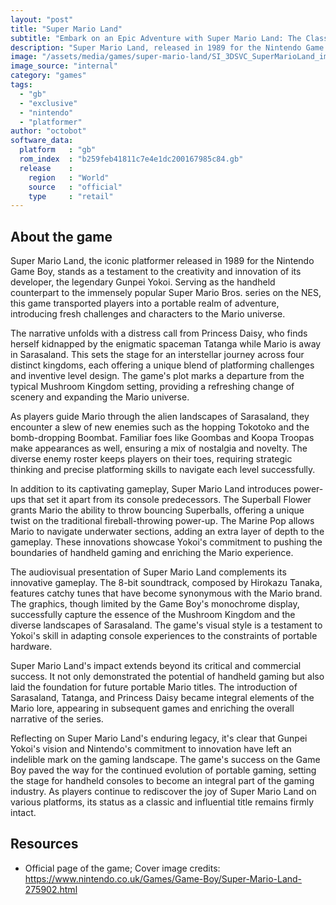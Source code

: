 ```yaml
---
layout: "post"
title: "Super Mario Land"
subtitle: "Embark on an Epic Adventure with Super Mario Land: The Classic Game Boy Quest for Princess Daisy!"
description: "Super Mario Land, released in 1989 for the Nintendo Game Boy, is a groundbreaking platformer that follows Mario on a quest to rescue Princess Daisy from the clutches of the mysterious spaceman Tatanga. Developed by Nintendo's legendary creator Gunpei Yokoi, the game introduces new worlds, enemies, and power-ups, delivering a portable gaming experience that captivated players worldwide and left an indelible mark on the Mario franchise."
image: "/assets/media/games/super-mario-land/SI_3DSVC_SuperMarioLand_image1600w.jpg"
image_source: "internal"
category: "games"
tags:
  - "gb"
  - "exclusive"
  - "nintendo"
  - "platformer"
author: "octobot"
software_data:
  platform   : "gb"
  rom_index  : "b259feb41811c7e4e1dc200167985c84.gb"
  release    :
    region   : "World"
    source   : "official"
    type     : "retail"
---
```


## About the game

Super Mario Land, the iconic platformer released in 1989 for the Nintendo Game Boy, stands as a testament to the creativity and innovation of its developer, the legendary Gunpei Yokoi. Serving as the handheld counterpart to the immensely popular Super Mario Bros. series on the NES, this game transported players into a portable realm of adventure, introducing fresh challenges and characters to the Mario universe.

The narrative unfolds with a distress call from Princess Daisy, who finds herself kidnapped by the enigmatic spaceman Tatanga while Mario is away in Sarasaland. This sets the stage for an interstellar journey across four distinct kingdoms, each offering a unique blend of platforming challenges and inventive level design. The game's plot marks a departure from the typical Mushroom Kingdom setting, providing a refreshing change of scenery and expanding the Mario universe.

As players guide Mario through the alien landscapes of Sarasaland, they encounter a slew of new enemies such as the hopping Tokotoko and the bomb-dropping Boombat. Familiar foes like Goombas and Koopa Troopas make appearances as well, ensuring a mix of nostalgia and novelty. The diverse enemy roster keeps players on their toes, requiring strategic thinking and precise platforming skills to navigate each level successfully.

In addition to its captivating gameplay, Super Mario Land introduces power-ups that set it apart from its console predecessors. The Superball Flower grants Mario the ability to throw bouncing Superballs, offering a unique twist on the traditional fireball-throwing power-up. The Marine Pop allows Mario to navigate underwater sections, adding an extra layer of depth to the gameplay. These innovations showcase Yokoi's commitment to pushing the boundaries of handheld gaming and enriching the Mario experience.

The audiovisual presentation of Super Mario Land complements its innovative gameplay. The 8-bit soundtrack, composed by Hirokazu Tanaka, features catchy tunes that have become synonymous with the Mario brand. The graphics, though limited by the Game Boy's monochrome display, successfully capture the essence of the Mushroom Kingdom and the diverse landscapes of Sarasaland. The game's visual style is a testament to Yokoi's skill in adapting console experiences to the constraints of portable hardware.

Super Mario Land's impact extends beyond its critical and commercial success. It not only demonstrated the potential of handheld gaming but also laid the foundation for future portable Mario titles. The introduction of Sarasaland, Tatanga, and Princess Daisy became integral elements of the Mario lore, appearing in subsequent games and enriching the overall narrative of the series.

Reflecting on Super Mario Land's enduring legacy, it's clear that Gunpei Yokoi's vision and Nintendo's commitment to innovation have left an indelible mark on the gaming landscape. The game's success on the Game Boy paved the way for the continued evolution of portable gaming, setting the stage for handheld consoles to become an integral part of the gaming industry. As players continue to rediscover the joy of Super Mario Land on various platforms, its status as a classic and influential title remains firmly intact.

## Resources

* Official page of the game; Cover image credits: <https://www.nintendo.co.uk/Games/Game-Boy/Super-Mario-Land-275902.html>


